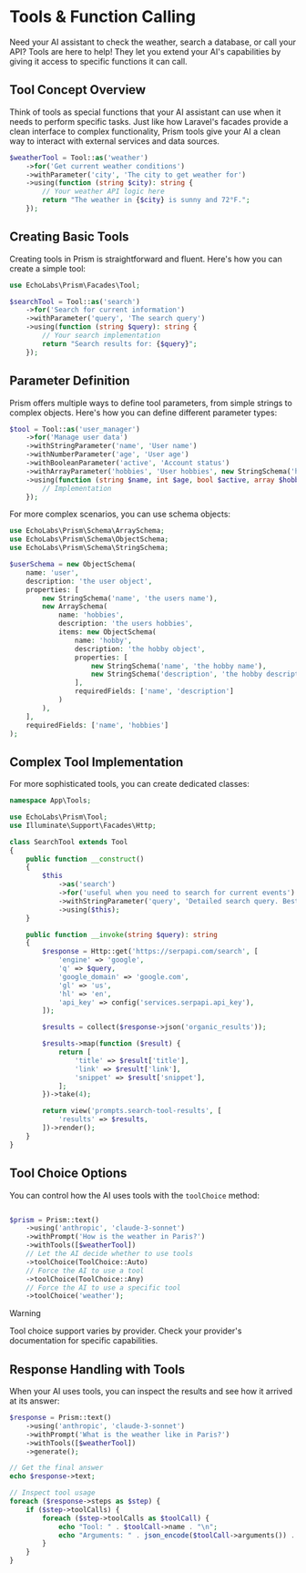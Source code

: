 # Tools & Function Calling

Need your AI assistant to check the weather, search a database, or call your API? Tools are here to help! They let you extend your AI's capabilities by giving it access to specific functions it can call.

## Tool Concept Overview

Think of tools as special functions that your AI assistant can use when it needs to perform specific tasks. Just like how Laravel's facades provide a clean interface to complex functionality, Prism tools give your AI a clean way to interact with external services and data sources.

```php
$weatherTool = Tool::as('weather')
    ->for('Get current weather conditions')
    ->withParameter('city', 'The city to get weather for')
    ->using(function (string $city): string {
        // Your weather API logic here
        return "The weather in {$city} is sunny and 72°F.";
    });
```

## Creating Basic Tools

Creating tools in Prism is straightforward and fluent. Here's how you can create a simple tool:

```php
use EchoLabs\Prism\Facades\Tool;

$searchTool = Tool::as('search')
    ->for('Search for current information')
    ->withParameter('query', 'The search query')
    ->using(function (string $query): string {
        // Your search implementation
        return "Search results for: {$query}";
    });
```

## Parameter Definition

Prism offers multiple ways to define tool parameters, from simple strings to complex objects. Here's how you can define different parameter types:

```php
$tool = Tool::as('user_manager')
    ->for('Manage user data')
    ->withStringParameter('name', 'User name')
    ->withNumberParameter('age', 'User age')
    ->withBooleanParameter('active', 'Account status')
    ->withArrayParameter('hobbies', 'User hobbies', new StringSchema('hobby', 'A hobby'))
    ->using(function (string $name, int $age, bool $active, array $hobbies): string {
        // Implementation
    });
```

For more complex scenarios, you can use schema objects:

```php
use EchoLabs\Prism\Schema\ArraySchema;
use EchoLabs\Prism\Schema\ObjectSchema;
use EchoLabs\Prism\Schema\StringSchema;

$userSchema = new ObjectSchema(
    name: 'user',
    description: 'the user object',
    properties: [
        new StringSchema('name', 'the users name'),
        new ArraySchema(
            name: 'hobbies',
            description: 'the users hobbies',
            items: new ObjectSchema(
                name: 'hobby',
                description: 'the hobby object',
                properties: [
                    new StringSchema('name', 'the hobby name'),
                    new StringSchema('description', 'the hobby description'),
                ],
                requiredFields: ['name', 'description']
            )
        ),
    ],
    requiredFields: ['name', 'hobbies']
);
```

## Complex Tool Implementation

For more sophisticated tools, you can create dedicated classes:

```php
namespace App\Tools;

use EchoLabs\Prism\Tool;
use Illuminate\Support\Facades\Http;

class SearchTool extends Tool
{
    public function __construct()
    {
        $this
            ->as('search')
            ->for('useful when you need to search for current events')
            ->withStringParameter('query', 'Detailed search query. Best to search one topic at a time.')
            ->using($this);
    }

    public function __invoke(string $query): string
    {
        $response = Http::get('https://serpapi.com/search', [
            'engine' => 'google',
            'q' => $query,
            'google_domain' => 'google.com',
            'gl' => 'us',
            'hl' => 'en',
            'api_key' => config('services.serpapi.api_key'),
        ]);

        $results = collect($response->json('organic_results'));

        $results->map(function ($result) {
            return [
                'title' => $result['title'],
                'link' => $result['link'],
                'snippet' => $result['snippet'],
            ];
        })->take(4);

        return view('prompts.search-tool-results', [
            'results' => $results,
        ])->render();
    }
}
```

## Tool Choice Options

You can control how the AI uses tools with the `toolChoice` method:
```php

$prism = Prism::text()
    ->using('anthropic', 'claude-3-sonnet')
    ->withPrompt('How is the weather in Paris?')
    ->withTools([$weatherTool])
    // Let the AI decide whether to use tools
    ->toolChoice(ToolChoice::Auto)
    // Force the AI to use a tool
    ->toolChoice(ToolChoice::Any)
    // Force the AI to use a specific tool
    ->toolChoice('weather');
```

> [!WARNING]
> Tool choice support varies by provider. Check your provider's documentation for specific capabilities.

## Response Handling with Tools

When your AI uses tools, you can inspect the results and see how it arrived at its answer:

```php
$response = Prism::text()
    ->using('anthropic', 'claude-3-sonnet')
    ->withPrompt('What is the weather like in Paris?')
    ->withTools([$weatherTool])
    ->generate();

// Get the final answer
echo $response->text;

// Inspect tool usage
foreach ($response->steps as $step) {
    if ($step->toolCalls) {
        foreach ($step->toolCalls as $toolCall) {
            echo "Tool: " . $toolCall->name . "\n";
            echo "Arguments: " . json_encode($toolCall->arguments()) . "\n";
        }
    }
}
```
